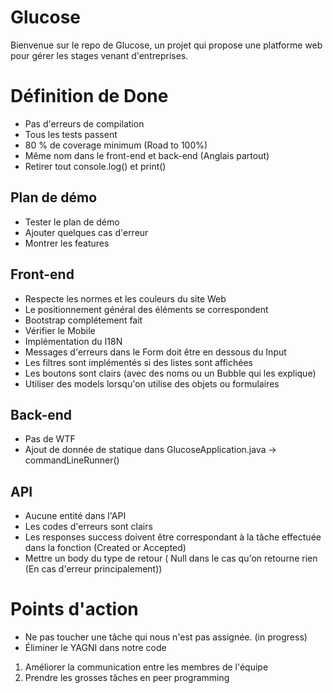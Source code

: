 # Glucose

Bienvenue sur le repo de Glucose, un projet qui propose une platforme web pour gérer les stages venant d'entreprises.

# Définition de Done

*  Pas d'erreurs de compilation
*  Tous les tests passent
*  80 % de coverage minimum (Road to 100%)
*  Même nom dans le front-end et back-end (Anglais partout)
* Retirer tout console.log() et print()

## Plan de démo
* Tester le plan de démo
* Ajouter quelques cas d'erreur
* Montrer les features

## Front-end

*  Respecte les normes et les couleurs du site Web
*  Le positionnement général des éléments se correspondent
*  Bootstrap complétement fait
*  Vérifier le Mobile
*  Implémentation du I18N
*  Messages d'erreurs dans le Form doit être en dessous du Input
*  Les filtres sont implémentés si des listes sont affichées
*  Les boutons sont clairs (avec des noms ou un Bubble qui les explique)
* Utiliser des models lorsqu'on utilise des objets ou formulaires
  
## Back-end

*  Pas de WTF
* Ajout de donnée de statique dans GlucoseApplication.java -> commandLineRunner()

## API

*  Aucune entité dans l'API
*  Les codes d'erreurs sont clairs
*  Les responses success doivent être correspondant à la tâche effectuée dans la fonction (Created or Accepted)
*  Mettre un body du type de retour ( Null dans le cas qu'on retourne rien (En cas d'erreur principalement))
  
# Points d'action

* Ne pas toucher une tâche qui nous n'est pas assignée. (in progress)
* Éliminer le YAGNI dans notre code

1. Améliorer la communication entre les membres de l'équipe
2. Prendre les grosses tâches en peer programming


